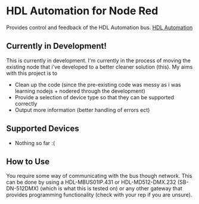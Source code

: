  # HDL Automation for Node Red
Provides control and feedback of the HDL Automation bus.
[HDL Automation](https://www.hdlautomation.com/)

## Currently in Development!
This is currently in development. I'm currently in the process of moving the existing node that i've developed to a better cleaner solution (this).
My aims with this project is to
- Clean up the code (since the pre-existing code was messy as i was learning nodejs + nodered through the development)
- Provide a selection of device type so that they can be supported correctly
- Output more information (better handling of errors ect)

## Supported Devices
- Nothing so far :(

## How to Use
You require some way of communicating with the bus though network. This can be done by using a HDL-MBUS01IP.431 or HDL-MD512-DMX.232 (SB-DN-512DMX) (which is what this is tested on) or any other gateway that provides programming functionality (check with your rep if you are unsure).
